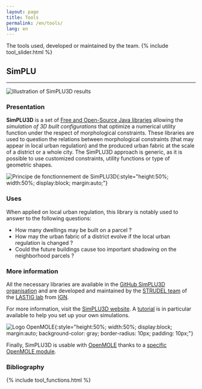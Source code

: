 ```yaml
---
layout: page
title: Tools
permalink: /en/tools/
lang: en
---
```

The tools used, developed or maintained by the team.
{% include tool_slider.html %}
<script src="{{ site.baseurl }}/assets/js/hal.js" charset="utf-8"></script>

<div markdown="1" style="display: block;" class="tool-element" id="simplu">

## SimPLU

<hr class="tool-header">

![Illustration of SimPLU3D results](https://simplu3d.github.io/img/background/back1.png)

### Presentation

**SimPLU3D** is a set of [Free and Open-Source Java libraries](https://github.com/SimPLU3D/) allowing the *simulation of 3D built configurations* that optimize a numerical utility function under the respect of morphological constraints.
These libraries are used to question the relations between morphological constraints (that may appear in local urban regulation) and the produced urban fabric at the scale of a district or a whole city. The SimPLU3D approach is generic, as it is possible to use customized constraints, utility functions or type of geometric shapes.

![Principe de fonctionnement de SimPLU3D](https://simplu3d.github.io/img/principe.png){:style="height:50%; width:50%; display:block; margin:auto;"}

### Uses

When applied on local urban regulation, this library is notably used to answer to the following questions:

- How many dwellings may be built on a parcel ?
- How may the urban fabric of a district evolve if the local urban regulation is changed ?
- Could the future buildings cause too important shadowing on the neighborhood parcels ?


### More information

All the necessary libraries are available in the [GitHub SimPLU3D organisation](https://github.com/SimPLU3D/) and are developed and maintained by the [STRUDEL team](https://www.umr-lastig.fr/strudel/) of the [LASTIG lab]({{site.url}}) from [IGN](https://www.ign.fr).

For more information, visit the [SimPLU3D website](https://SimPLU3D.github.io).
A [tutorial](https://github.com/SimPLU3D/simplu3D-tutorial) is in particular available to help you set up your own simulations.

![Logo OpenMOLE](https://openmole.org/img/mole/openmole.png){:style="height:50%; width:50%; display:block; margin:auto; background-color: gray; border-radius: 10px; padding: 10px;"}

Finally, SimPLU3D is usable with [OpenMOLE](https://openmole.org) thanks to a [specific OpenMOLE module](https://github.com/SimPLU3D/simplu3D-openmole).

### Bibliography
<div id="simplu"></div>
<script defer>
  getPublicationsById(["hal-01650530", "tel-02497711", "tel-02525138", "tel-01092212", "hal-02280486", "hal-01650530", "hal-01882706", "hal-01888422", "hal-02176408", "halshs-00776240"], "simplu");
</script>
</div>

<div markdown="1" style="display: none;" class="tool-element" id="artiscales">

## ArtiScales
<hr class="tool-header">

The **ArtiScales** simulation platform integrates regional and local planning policies targetting residential development and its regulation.
**ArtiScales** couples 2 models: [MUP-City](https://sourcesup.renater.fr/www/mupcity/) and [SimPLU3D](https://simplu3d.github.io/).

![Illustration of an ArtiScales simulation result](https://artiscales.github.io/ArtiScalesExampleSimulationResults.png){:style="height:100%; width:100%; display:block; margin:auto;"}

### More information

These libraries are available on the [ArtiScales GitHub organisation](https://github.com/ArtiScales/) and are developped and maintained by [Maxime Colomb](http://maxime-colomb.eu/) with the help of the [STRUDEL team](https://www.umr-lastig.fr/strudel/) of the [LASTIG lab]({{site.url}}) from [IGN](https://www.ign.fr).

For more information, visit the [ArtiScales website](https://artiscales.github.io/).

![Logo OpenMOLE](https://openmole.org/img/mole/openmole.png){:style="height:50%; width:50%; display:block; margin:auto; background-color: gray; border-radius: 10px; padding: 10px;"}

Finally, ArtiScales can be used in distributed environnements thanks to [OpenMOLE](https://openmole.org) and the [OpenMOLE module](https://github.com/ArtiScales/Artiscales-openmole).

### Bibliography
<div id="artiscales"></div>
<script defer>
  getPublicationsById(["tel-02497711"], "artiscales");
</script>
</div>

<div markdown="1" style="display: none;" class="tool-element" id="librjmcmc">

## Librjmcmc


[The original libRjmcmc library](https://github.com/IGNF/librjmcmc), written in *C++*.

[librjmcmc4j](https://github.com/IGNF/librjmcmc4j), its *java* version.

[librjmcmc4s](https://github.com/IGNF/librjmcmc4s), its *scala* version.

</div>

<div markdown="1" style="display: none;" class="tool-element" id="geoxygene">

## GeOxygene


[GeOxygene website](https://ignf.github.io/geoxygene/).

[GeOxygene code](https://github.com/IGNF/geoxygene).

[GeOxygene 3D application](https://github.com/IGNF/geoxygene-sig3d-appli).

</div>

<div markdown="1" style="display: none;" class="tool-element" id="geohistoricaldata">

## GeoHistoricalData


### Network matching

[HMMSpatialNetworkMatcher](https://github.com/GeoHistoricalData/HMMSpatialNetworkMatcher).

[nm](https://github.com/GeoHistoricalData/nm).

### Historical Geocoder

[Historical Geocoder](https://github.com/GeoHistoricalData/geocoder-front).

### Arpenteur Topographe

[An online prototype](https://geohistoricaldata.herokuapp.com/).

[Its code](https://github.com/IGNF/building-inspector).

</div>

<div markdown="1" style="display: none;" class="tool-element" id="autres">

## Autres


### evidence4j

A **Dempster-Shafer** (D-S) engine based on **eVidenZ**, an efficient D-S engine developed in C++ by the *LRDE (Epita Research and Development laboratory)*.

[evidence4j](https://github.com/IGNF/evidence4j) is a *java* library (as its name suggests).

For more information on **eVidenZ**, the original C++ engine, refer to [the eVidenZ webpage](https://www.lrde.epita.fr/wiki/TheoEvidenz).

### NeatMap
[Code](https://github.com/IGNF/NeatMap).

</div>

{% include tool_functions.html %}
